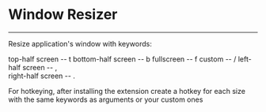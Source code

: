 Window Resizer
=================

***
Resize application's window with keywords: 

top-half screen		-- t
bottom-half screen	-- b
fullscreen 			-- f
custom				-- /
left-half screen 	-- ,  
right-half screen 	-- . 

For hotkeying, after installing the extension create a hotkey for 
each size with the same keywords as arguments or your custom ones 